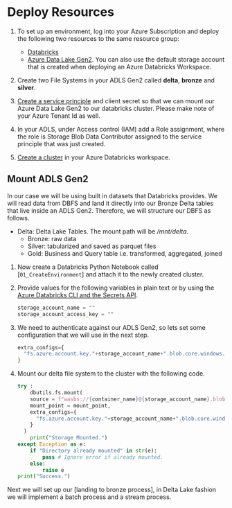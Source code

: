 # Deploy Resources


1. To set up an environment, log into your Azure Subscription and deploy the following two resources to the same resource group:  
    - [Databricks](https://docs.azuredatabricks.net/getting-started/try-databricks.html)
    - [Azure Data Lake Gen2](https://docs.microsoft.com/en-us/azure/storage/blobs/data-lake-storage-quickstart-create-account). You can also use the default storage account that is created when deploying an Azure Databricks Workspace.  

2. Create two File Systems in your ADLS Gen2 called **delta**, **bronze** and **silver**.

3. [Create a service principle](https://docs.microsoft.com/en-us/azure/active-directory/develop/howto-create-service-principal-portal) and client secret so that we can mount our Azure Data Lake Gen2 to our databricks cluster. Please make note of your Azure Tenant Id as well.     

4. In your ADLS, under Access control (IAM) add a Role assignment, where the role is Storage Blob Data Contributor assigned to the service principle that was just created.  

5. [Create a cluster](https://docs.databricks.com/getting-started/quick-start.html#step-2-create-a-cluster) in your Azure Databricks workspace. 


## Mount ADLS Gen2

In our case we will be using built in datasets that Databricks provides. We will read data from DBFS and land it directly into our Bronze Delta tables that live inside an ADLS Gen2. Therefore, we will structure our DBFS as follows.   
- Delta: Delta Lake Tables. The mount path will be */mnt/delta*. 
    - Bronze: raw data
    - Silver: tabularized and saved as parquet files
    - Gold: Business and Query table i.e. transformed, aggregated, joined


1. Now create a Databricks Python Notebook called [`01_CreateEnvironment`] and attach it to the newly created cluster.  

1. Provide values for the following variables in plain text or  by using the [Azure Databricks CLI and the Secrets API](https://docs.databricks.com/user-guide/secrets/index.html).  
    ```python
    storage_account_name = ""
    storage_account_access_key = ""
    ```

1. We need to authenticate against our ADLS Gen2, so lets set some configuration that we will use in the next step.  
    ```python
    extra_configs={
      "fs.azure.account.key."+storage_account_name+".blob.core.windows.net": storage_account_access_key
    }
    ```

1. Mount our delta file system to the cluster with the following code. 
    ```python
    try : 
        dbutils.fs.mount(
        source = f"wasbs://{container_name}@{storage_account_name}.blob.core.windows.net",
        mount_point = mount_point,
        extra_configs={
          "fs.azure.account.key."+storage_account_name+".blob.core.windows.net": storage_account_access_key
        }
      )
        print("Storage Mounted.")
    except Exception as e:
        if "Directory already mounted" in str(e):
            pass # Ignore error if already mounted.
        else:
            raise e
    print("Success.")
    ```

Next we will set up our [landing to bronze process], in Delta Lake fashion we will implement a batch process and a stream process.  
